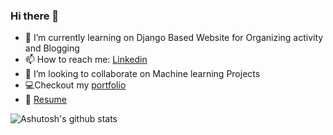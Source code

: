 
### Hi there 👋 
- 🌱 I’m currently learning on Django Based Website for Organizing activity and Blogging
- 📫 How to reach me: [Linkedin](https://www.linkedin.com/in/sudhanshu212/)
- 👯 I’m looking to collaborate on Machine learning Projects 
- 💻Checkout my [portfolio](https://sudhanshu456.github.io/)
- 📄 [Resume](https://sudhanshu456.github.io/stages/updated_resume.pdf) 


![Ashutosh's github stats](https://github-readme-stats.vercel.app/api?username=sudhanshu456&show_icons=true)

<!--
**sudhanshu456/sudhanshu456** is a ✨ _special_ ✨ repository because its `README.md` (this file) appears on your GitHub profile.

Here are some ideas to get you started:


- 🌱 I’m currently learning ...
- 👯 I’m looking to collaborate on ...
- 🤔 I’m looking for help with ...
- 💬 Ask me about ...
- 📫 How to reach me: ...
- 😄 Pronouns: ...
- ⚡ Fun fact: ...
-->
